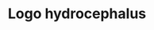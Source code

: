 ---
title: Logo hydrocephalus
isPublic_b: true
published: true

file:
  src: /assets/site/images/logo-hydrocephalus.png
  type: image/png
alt_txt: 'Logo hydrocephalus'

---